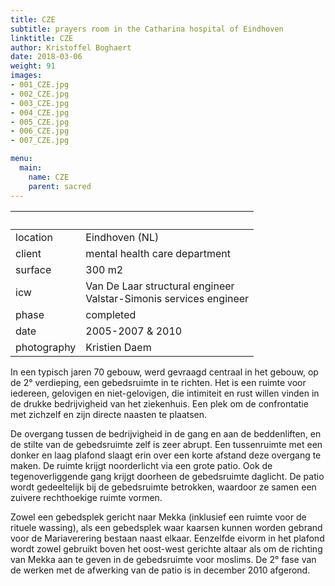 ```yaml
---
title: CZE
subtitle: prayers room in the Catharina hospital of Eindhoven
linktitle: CZE
author: Kristoffel Boghaert
date: 2018-03-06
weight: 91
images:
- 001_CZE.jpg
- 002_CZE.jpg
- 003_CZE.jpg
- 004_CZE.jpg
- 005_CZE.jpg
- 006_CZE.jpg
- 007_CZE.jpg

menu:
  main:
    name: CZE
    parent: sacred
---
```


&nbsp;|&nbsp;
------|------
location	|		Eindhoven (NL)
client		|		mental health care department
surface		|		300 m2
icw			|		Van De Laar structural engineer <br/>Valstar-Simonis services engineer
phase		|		completed
date		|		2005-2007 & 2010
photography	|		Kristien Daem

In een typisch jaren 70 gebouw, werd gevraagd centraal in het gebouw, op de 2° verdieping, een gebedsruimte in te richten. Het is een ruimte voor iedereen, gelovigen en niet-gelovigen, die intimiteit en rust willen vinden in de drukke bedrijvigheid van het ziekenhuis. Een plek om de confrontatie met zichzelf en zijn directe naasten te plaatsen.

De overgang tussen de bedrijvigheid in de gang en aan de beddenliften, en de stilte van de gebedsruimte zelf is zeer abrupt. Een tussenruimte met een donker en laag plafond slaagt erin over een korte afstand deze overgang te maken. De ruimte krijgt noorderlicht via een grote patio. Ook de tegenoverliggende gang krijgt doorheen de gebedsruimte daglicht. De patio wordt gedeeltelijk bij de gebedsruimte betrokken, waardoor ze samen een zuivere rechthoekige ruimte vormen.

Zowel een gebedsplek gericht naar Mekka (inklusief een ruimte voor de rituele wassing), als een gebedsplek waar kaarsen kunnen worden gebrand voor de Mariaverering bestaan naast elkaar. Eenzelfde eivorm in het plafond wordt zowel gebruikt boven het oost-west gerichte altaar als om de richting van Mekka aan te geven in de gebedsruimte voor moslims. De 2° fase van de werken met de afwerking van de patio is in december 2010 afgerond.

